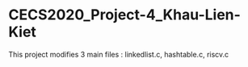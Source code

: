 # CECS2020_Project-4_Khau-Lien-Kiet
This project modifies 3 main files : linkedlist.c, hashtable.c, riscv.c
